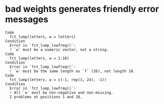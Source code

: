# bad weights generates friendly error messages

    Code
      fct_lump(letters, w = letters)
    Condition
      Error in `fct_lump_lowfreq()`:
      ! `w` must be a numeric vector, not a string.
    Code
      fct_lump(letters, w = 1:10)
    Condition
      Error in `fct_lump_lowfreq()`:
      ! `w` must be the same length as `f` (26), not length 10.
    Code
      fct_lump(letters, w = c(-1, rep(1, 24), -1))
    Condition
      Error in `fct_lump_lowfreq()`:
      ! All `w` must be non-negative and non-missing.
      2 problems at positions 1 and 26.

